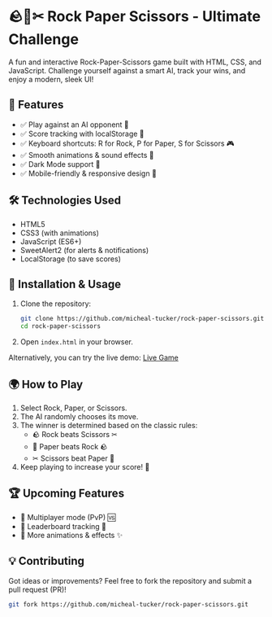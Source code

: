 # 🪨📄✂ Rock Paper Scissors - Ultimate Challenge

A fun and interactive Rock-Paper-Scissors game built with HTML, CSS, and JavaScript. Challenge yourself against a smart AI, track your wins, and enjoy a modern, sleek UI!

## 🚀 Features

- ✅ Play against an AI opponent 🤖
- ✅ Score tracking with localStorage 💾
- ✅ Keyboard shortcuts: R for Rock, P for Paper, S for Scissors 🎮
- ✅ Smooth animations & sound effects 🎵
- ✅ Dark Mode support 🌙
- ✅ Mobile-friendly & responsive design 📱

## 🛠 Technologies Used

- HTML5
- CSS3 (with animations)
- JavaScript (ES6+)
- SweetAlert2 (for alerts & notifications)
- LocalStorage (to save scores)

## 📂 Installation & Usage

1. Clone the repository:

   ```bash
   git clone https://github.com/micheal-tucker/rock-paper-scissors.git
   cd rock-paper-scissors
   ```

2. Open `index.html` in your browser.

Alternatively, you can try the live demo: [Live Game](https://rps-arena.netlify.app/)

## 🌍 How to Play

1. Select Rock, Paper, or Scissors.
2. The AI randomly chooses its move.
3. The winner is determined based on the classic rules:
   - 🪨 Rock beats Scissors ✂
   - 📄 Paper beats Rock 🪨
   - ✂ Scissors beat Paper 📄
4. Keep playing to increase your score! 🎉

## 🏆 Upcoming Features

- 🔹 Multiplayer mode (PvP) 🆚
- 🔹 Leaderboard tracking 🏅
- 🔹 More animations & effects ✨

## 💡 Contributing

Got ideas or improvements? Feel free to fork the repository and submit a pull request (PR)!

```bash
git fork https://github.com/micheal-tucker/rock-paper-scissors.git
```
